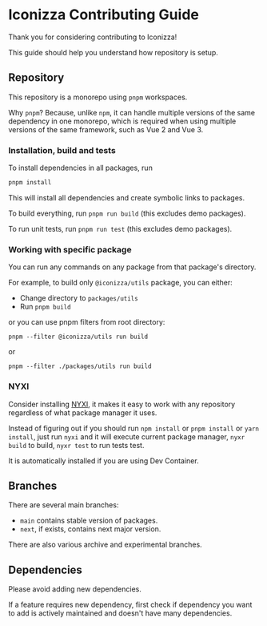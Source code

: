 # Iconizza Contributing Guide

Thank you for considering contributing to Iconizza!

This guide should help you understand how repository is setup.

## Repository

This repository is a monorepo using `pnpm` workspaces.

Why `pnpm`? Because, unlike `npm`, it can handle multiple versions of the same dependency in one monorepo, which is required when using multiple versions of the same framework, such as Vue 2 and Vue 3.

### Installation, build and tests

To install dependencies in all packages, run

```bash
pnpm install
```

This will install all dependencies and create symbolic links to packages.

To build everything, run `pnpm run build` (this excludes demo packages).

To run unit tests, run `pnpm run test` (this excludes demo packages).

### Working with specific package

You can run any commands on any package from that package's directory.

For example, to build only `@iconizza/utils` package, you can either:

-   Change directory to `packages/utils`
-   Run `pnpm build`

or you can use pnpm filters from root directory:

`pnpm --filter @iconizza/utils run build`

or

`pnpm --filter ./packages/utils run build`

### NYXI

Consider installing [NYXI](https://github.com/nyxb/nyxi), it makes it easy to work with any repository regardless of what package manager it uses.

Instead of figuring out if you should run `npm install` or `pnpm install` or `yarn install`, just run `nyxi` and it will execute current package manager, `nyxr build` to build, `nyxr test` to run tests test.

It is automatically installed if you are using Dev Container.

## Branches

There are several main branches:

-   `main` contains stable version of packages.
-   `next`, if exists, contains next major version.

There are also various archive and experimental branches.

## Dependencies

Please avoid adding new dependencies.

If a feature requires new dependency, first check if dependency you want to add is actively maintained and doesn't have many dependencies.
